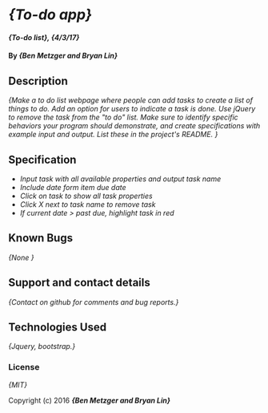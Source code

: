 # _{To-do app}_

#### _{To-do list}, {4/3/17}_

#### By _**{Ben Metzger and Bryan Lin}**_

## Description

_{Make a to do list webpage where people can add tasks to create a list of things to do. Add an option for users to indicate a task is done. Use jQuery to remove the task from the "to do" list. Make sure to identify specific behaviors your program should demonstrate, and create specifications with example input and output. List these in the project's README. }_

## Specification

* _Input task with all available properties and output task name_
* _Include date form item due date_
* _Click on task to show all task properties_
* _Click X next to task name to remove task_
* _If current date > past due, highlight task in red_

## Known Bugs

_{None }_

## Support and contact details

_{Contact on github for comments and bug reports.}_

## Technologies Used

_{Jquery, bootstrap.}_

### License

*{MIT}*

Copyright (c) 2016 **_{Ben Metzger and Bryan Lin}_**
